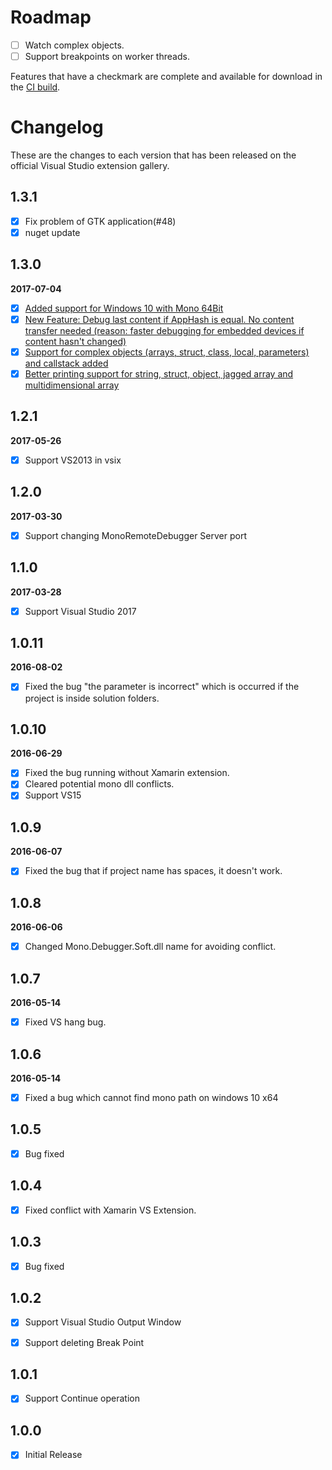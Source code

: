 # Roadmap

- [ ] Watch complex objects.
- [ ] Support breakpoints on worker threads.

Features that have a checkmark are complete and available for
download in the
[CI build](http://vsixgallery.com/extension/27D183E9-5D2B-44D6-9EC8-2DB329096DF7/).

# Changelog

These are the changes to each version that has been released
on the official Visual Studio extension gallery.
## 1.3.1

- [x] Fix problem of GTK application(#48)
- [x] nuget update

## 1.3.0
**2017-07-04**

- [x] [Added support for Windows 10 with Mono 64Bit](https://github.com/techl/MonoRemoteDebugger/pull/39/commits/912b5c4f9fac23d21ae2b1313ec08cf68522c57b)
- [x] [New Feature: Debug last content if AppHash is equal. No content transfer needed (reason: faster debugging for embedded devices if content hasn't changed)](https://github.com/techl/MonoRemoteDebugger/pull/39/commits/f4d256c806278ec9bf86c7f799ebe08a2ab90de6)
- [x] [Support for complex objects (arrays, struct, class, local, parameters) and callstack added](https://github.com/techl/MonoRemoteDebugger/pull/39/commits/60215b17fc7667a96d24d1dec091fe3d2f841fbb)
- [x] [Better printing support for string, struct, object, jagged array and multidimensional array](https://github.com/techl/MonoRemoteDebugger/pull/39/commits/83f84c1fd7c38e9fa9ac2a6a8dade60427a7e171)

## 1.2.1
**2017-05-26**

- [x] Support VS2013 in vsix

## 1.2.0
**2017-03-30**

- [x] Support changing MonoRemoteDebugger Server port

## 1.1.0
**2017-03-28**

- [x] Support Visual Studio 2017

## 1.0.11
**2016-08-02**

- [x] Fixed the bug "the parameter is incorrect" which is occurred if the project is inside solution folders.

## 1.0.10
**2016-06-29**

- [x] Fixed the bug running without Xamarin extension.
- [x] Cleared potential mono dll conflicts.
- [x] Support VS15

## 1.0.9
**2016-06-07**

- [x] Fixed the bug that if project name has spaces, it doesn't work.

## 1.0.8
**2016-06-06**

- [x] Changed Mono.Debugger.Soft.dll name for avoiding conflict.

## 1.0.7

**2016-05-14**

- [x] Fixed VS hang bug.

## 1.0.6

**2016-05-14**

- [x] Fixed a bug which cannot find mono path on windows 10 x64

## 1.0.5

- [x] Bug fixed

## 1.0.4

- [x] Fixed conflict with Xamarin VS Extension.

## 1.0.3

- [x] Bug fixed


## 1.0.2

- [x] Support Visual Studio Output Window

- [x] Support deleting Break Point

## 1.0.1

- [x] Support Continue operation

## 1.0.0

- [x] Initial Release
